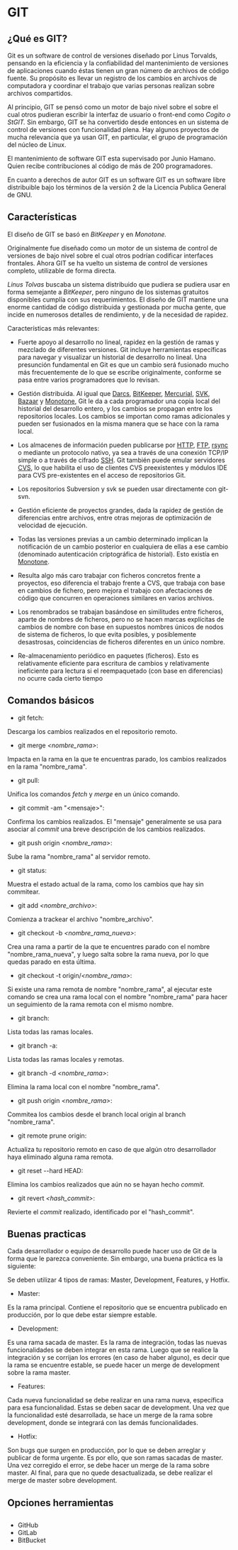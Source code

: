 # GIT


## ¿Qué es GIT?

Git es un software de control de versiones diseñado por Linus Torvalds, pensando en la eficiencia y la confiabilidad del mantenimiento de versiones de aplicaciones cuando éstas tienen un gran número de archivos de código fuente. Su propósito es llevar un registro de los cambios en archivos de computadora y coordinar el trabajo que varias personas realizan sobre archivos compartidos.

Al principio, GIT se pensó como un motor de bajo nivel sobre el sobre el cual otros pudieran escribir la interfaz de usuario o front-end como _Cogito o StGIT._ Sin embargo, GIT se ha convertido desde entonces en un sistema de control de versiones con funcionalidad plena. Hay algunos proyectos de mucha relevancia que ya usan GIT, en particular, el grupo de programación del núcleo de Linux.

El mantenimiento de software GIT esta supervisado por Junio Hamano. Quien recibe contribuciones al código de más de 200 programadores.

En cuanto a derechos de autor GIT es un software GIT es un software libre distribuible bajo los términos de la versión 2 de la Licencia Publica General de GNU.



## Características

El diseño de GIT se basó en _BitKeeper_ y en _Monotone._

Originalmente fue diseñado como un motor de un sistema de control de versiones de bajo nivel sobre el cual otros podrían codificar interfaces frontales. Ahora GIT se ha vuelto un sistema de control de versiones completo, utilizable de forma directa.

_Linus Tolvas_ buscaba un sistema distribuido que pudiera se pudiera usar en forma semejante a _BitKeeper_, pero ninguno de los sistemas gratuitos disponibles cumplía con sus requerimientos. El diseño de GIT mantiene una enorme cantidad de código distribuida y gestionada por mucha gente, que incide en numerosos detalles de rendimiento, y de la necesidad de rapidez.

Características más relevantes:

- Fuerte apoyo al desarrollo no lineal, rapidez en la gestión de ramas y mezclado de diferentes versiones. Git incluye herramientas específicas para navegar y visualizar un historial de desarrollo no lineal. Una presunción fundamental en Git es que un cambio será fusionado mucho más frecuentemente de lo que se escribe originalmente, conforme se pasa entre varios programadores que lo revisan.

- Gestión distribuida. Al igual que  [Darcs](https://es.wikipedia.org/wiki/Darcs),  [BitKeeper](https://es.wikipedia.org/wiki/BitKeeper),  [Mercurial](https://es.wikipedia.org/wiki/Mercurial),  [SVK](https://es.wikipedia.org/w/index.php?title=SVK&amp;action=edit&amp;redlink=1),  [Bazaar](https://es.wikipedia.org/wiki/Bazaar_(software)) y  [Monotone](https://es.wikipedia.org/wiki/Monotone), Git le da a cada programador una copia local del historial del desarrollo entero, y los cambios se propagan entre los repositorios locales. Los cambios se importan como ramas adicionales y pueden ser fusionados en la misma manera que se hace con la rama local.
- Los almacenes de información pueden publicarse por  [HTTP](https://es.wikipedia.org/wiki/HTTP),  [FTP](https://es.wikipedia.org/wiki/File_Transfer_Protocol),  [rsync](https://es.wikipedia.org/wiki/Rsync) o mediante un protocolo nativo, ya sea a través de una conexión TCP/IP simple o a través de cifrado  [SSH](https://es.wikipedia.org/wiki/SSH). Git también puede emular servidores  [CVS](https://es.wikipedia.org/wiki/CVS), lo que habilita el uso de clientes CVS preexistentes y módulos IDE para CVS pre-existentes en el acceso de repositorios Git.
- Los repositorios Subversion y svk se pueden usar directamente con git-svn.
- Gestión eficiente de proyectos grandes, dada la rapidez de gestión de diferencias entre archivos, entre otras mejoras de optimización de velocidad de ejecución.
- Todas las versiones previas a un cambio determinado implican la notificación de un cambio posterior en cualquiera de ellas a ese cambio (denominado autenticación criptográfica de historial). Esto existía en  [Monotone](https://es.wikipedia.org/wiki/Monotone).
- Resulta algo más caro trabajar con ficheros concretos frente a proyectos, eso diferencia el trabajo frente a CVS, que trabaja con base en cambios de fichero, pero mejora el trabajo con afectaciones de código que concurren en operaciones similares en varios archivos.
- Los renombrados se trabajan basándose en similitudes entre ficheros, aparte de nombres de ficheros, pero no se hacen marcas explícitas de cambios de nombre con base en supuestos nombres únicos de nodos de sistema de ficheros, lo que evita posibles, y posiblemente desastrosas, coincidencias de ficheros diferentes en un único nombre.
- Re-almacenamiento periódico en paquetes (ficheros). Esto es relativamente eficiente para escritura de cambios y relativamente ineficiente para lectura si el reempaquetado (con base en diferencias) no ocurre cada cierto tiempo

## Comandos básicos

- git fetch:

Descarga los cambios realizados en el repositorio remoto.

- git merge _&lt;nombre\_rama&gt;_:

Impacta en la rama en la que te encuentras parado, los cambios realizados en la rama &quot;nombre\_rama&quot;.

- git pull:

Unifica los comandos _fetch_ y _merge_ en un único comando.

- git commit -am &quot;&lt;mensaje&gt;&quot;:

Confirma los cambios realizados. El &quot;mensaje&quot; generalmente se usa para asociar al _commit_ una breve descripción de los cambios realizados.

- git push origin _&lt;nombre\_rama&gt;_:

Sube la rama &quot;nombre\_rama&quot; al servidor remoto.

- git status:

Muestra el estado actual de la rama, como los cambios que hay sin commitear.

- git add _&lt;nombre\_archivo&gt;_:

Comienza a trackear el archivo &quot;nombre\_archivo&quot;.

- git checkout -b _&lt;nombre\_rama\_nueva&gt;_:

Crea una rama a partir de la que te encuentres parado con el nombre &quot;nombre\_rama\_nueva&quot;, y luego salta sobre la rama nueva, por lo que quedas parado en esta última.

- git checkout -t origin/_&lt;nombre\_rama&gt;_:

Si existe una rama remota de nombre &quot;nombre\_rama&quot;, al ejecutar este comando se crea una rama local con el nombre &quot;nombre\_rama&quot; para hacer un seguimiento de la rama remota con el mismo nombre.

- git branch:

Lista todas las ramas locales.

- git branch -a:

Lista todas las ramas locales y remotas.

- git branch -d _&lt;nombre\_rama&gt;_:

Elimina la rama local con el nombre &quot;nombre\_rama&quot;.

- git push origin _&lt;nombre\_rama&gt;_:

Commitea los cambios desde el branch local origin al branch &quot;nombre\_rama&quot;.

- git remote prune origin:

Actualiza tu repositorio remoto en caso de que algún otro desarrollador haya eliminado alguna rama remota.

- git reset --hard HEAD:

Elimina los cambios realizados que aún no se hayan hecho _commit_.

- git revert _&lt;hash\_commit&gt;_:

Revierte el _commit_ realizado, identificado por el &quot;hash\_commit&quot;.

## Buenas practicas

Cada desarrollador o equipo de desarrollo puede hacer uso de Git de la forma que le parezca conveniente. Sin embargo, una buena práctica es la siguiente:

Se deben utilizar 4 tipos de ramas: Master, Development, Features, y Hotfix.

- Master:

Es la rama principal. Contiene el repositorio que se encuentra publicado en producción, por lo que debe estar siempre estable.

- Development:

Es una rama sacada de master. Es la rama de integración, todas las nuevas funcionalidades se deben integrar en esta rama. Luego que se realice la integración y se corrijan los errores (en caso de haber alguno), es decir que la rama se encuentre estable, se puede hacer un merge de development sobre la rama master.

- Features:

Cada nueva funcionalidad se debe realizar en una rama nueva, específica para esa funcionalidad. Estas se deben sacar de development. Una vez que la funcionalidad esté desarrollada, se hace un merge de la rama sobre development, donde se integrará con las demás funcionalidades.

- Hotfix:

Son bugs que surgen en producción, por lo que se deben arreglar y publicar de forma urgente. Es por ello, que son ramas sacadas de master. Una vez corregido el error, se debe hacer un merge de la rama sobre master. Al final, para que no quede desactualizada, se debe realizar el merge de master sobre development.

## Opciones herramientas

##

- GitHub
- GitLab
- BitBucket
